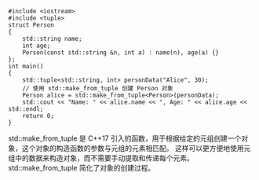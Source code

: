 ```
#include <iostream>
#include <tuple>
struct Person
{
    std::string name;
    int age;
    Person(const std::string &n, int a) : name(n), age(a) {}
};
int main()
{
    std::tuple<std::string, int> personData("Alice", 30);
    // 使用 std::make_from_tuple 创建 Person 对象
    Person alice = std::make_from_tuple<Person>(personData);
    std::cout << "Name: " << alice.name << ", Age: " << alice.age << std::endl;
    return 0;
}
```
std::make_from_tuple 是 C++17 引入的函数，用于根据给定的元组创建一个对象，这个对象的构造函数的参数与元组的元素相匹配。
这样可以更方便地使用元组中的数据来构造对象，而不需要手动提取和传递每个元素。std::make_from_tuple 简化了对象的创建过程。